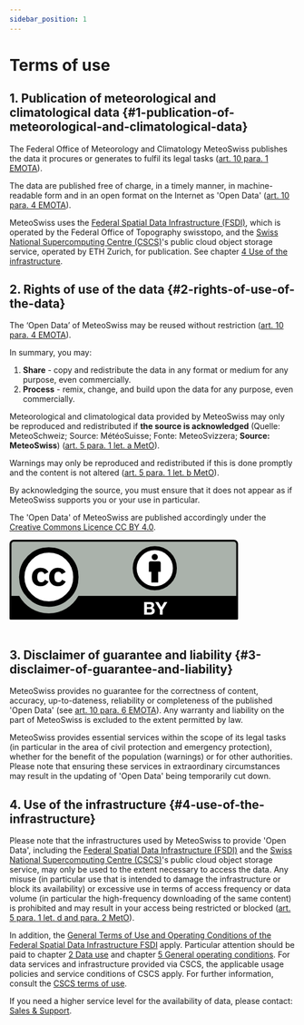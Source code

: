 ```yaml
---
sidebar_position: 1
---
```


# Terms of use

## 1. Publication of meteorological and climatological data {#1-publication-of-meteorological-and-climatological-data}
The Federal Office of Meteorology and Climatology MeteoSwiss publishes the data it procures or generates to fulfil its legal tasks ([art. 10 para. 1 EMOTA](https://www.fedlex.admin.ch/eli/cc/2023/682/de#art_10)).

The data are published free of charge, in a timely manner, in machine-readable form and in an open format on the Internet as 'Open Data' ([art. 10 para. 4 EMOTA](https://www.fedlex.admin.ch/eli/cc/2023/682/de#art_10)).

MeteoSwiss uses the [Federal Spatial Data Infrastructure (FSDI)](https://www.geo.admin.ch/en/impressum-responsibilities-and-contacts), which is operated by the Federal Office of Topography swisstopo, and the [Swiss National Supercomputing Centre (CSCS)](https://www.cscs.ch/information/imprint-disclaimer)'s public cloud object storage service, operated by ETH Zurich, for publication. See chapter [4 Use of the infrastructure](#4-use-of-the-infrastructure).  



## 2. Rights of use of the data {#2-rights-of-use-of-the-data}
The ‘Open Data’ of MeteoSwiss may be reused without restriction ([art. 10 para. 4 EMOTA](https://www.fedlex.admin.ch/eli/cc/2023/682/de#art_10)).

In summary, you may:
1. **Share** - copy and redistribute the data in any format or medium for any purpose, even commercially.
2. **Process** - remix, change, and build upon the data for any purpose, even commercially.

Meteorological and climatological data provided by MeteoSwiss may only be reproduced and redistributed if **the source is acknowledged** (Quelle: MeteoSchweiz; Source: MétéoSuisse; Fonte: MeteoSvizzera; **Source: MeteoSwiss**) ([art. 5 para. 1 let. a MetO](https://www.fedlex.admin.ch/eli/cc/2024/452/de#art_5)). 

Warnings may only be reproduced and redistributed if this is done promptly and the content is not altered ([art. 5 para. 1 let. b MetO](https://www.fedlex.admin.ch/eli/cc/2024/452/de#art_5)). 

By acknowledging the source, you must ensure that it does not appear as if MeteoSwiss supports you or your use in particular.

The 'Open Data' of MeteoSwiss are published accordingly under the [Creative Commons Licence CC BY 4.0](https://creativecommons.org/licenses/by/4.0/).

![CC BY Logo](./static/docs_img/cc-by.png) <br></br>



## 3. Disclaimer of guarantee and liability {#3-disclaimer-of-guarantee-and-liability}

MeteoSwiss provides no guarantee for the correctness of content, accuracy, up-to-dateness, reliability or completeness of the published 'Open Data' (see [art. 10 para. 6 EMOTA](https://www.fedlex.admin.ch/eli/cc/2023/682/de#art_10)). Any warranty and liability on the part of MeteoSwiss is excluded to the extent permitted by law.

MeteoSwiss provides essential services within the scope of its legal tasks (in particular in the area of civil protection and emergency protection), whether for the benefit of the population (warnings) or for other authorities. Please note that ensuring these services in extraordinary circumstances may result in the updating of 'Open Data' being temporarily cut down.




## 4. Use of the infrastructure {#4-use-of-the-infrastructure}
Please note that the infrastructures used by MeteoSwiss to provide 'Open Data', including the [Federal Spatial Data Infrastructure (FSDI)](https://www.geo.admin.ch/en/impressum-responsibilities-and-contacts) and the [Swiss National Supercomputing Centre (CSCS)](https://www.cscs.ch/information/terms-privacy-policy)'s public cloud object storage service, may only be used to the extent necessary to access the data. Any misuse (in particular use that is intended to damage the infrastructure or block its availability) or excessive use in terms of access frequency or data volume (in particular the high-frequency downloading of the same content) is prohibited and may result in your access being restricted or blocked ([art. 5 para. 1 let. d and para. 2 MetO](https://www.fedlex.admin.ch/eli/cc/2024/452/de#art_5)).

In addition, the [General Terms of Use and Operating Conditions of the Federal Spatial Data Infrastructure FSDI](https://www.geo.admin.ch/en/general-terms-of-use-fsdi) apply. Particular attention should be paid to chapter [2 Data use](https://www.geo.admin.ch/en/general-terms-of-use-fsdi#2.-Data-use) and chapter [5 General operating conditions](https://www.geo.admin.ch/en/general-terms-of-use-fsdi#5-General-operating-conditions). For data services and infrastructure provided via CSCS, the applicable usage policies and service conditions of CSCS apply. For further information, consult the [CSCS terms of use](https://www.cscs.ch/information/terms-privacy-policy).

If you need a higher service level for the availability of data, please contact: [Sales & Support](https://www.meteoswiss.admin.ch/about-us/contact/contact-form.html).
